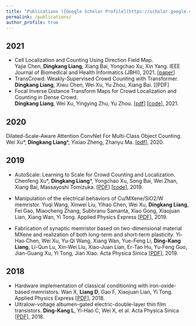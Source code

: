 ```yaml
---
title: "Publications ([Google Scholar Profile](https://scholar.google.com/citations?user=Tre69v0AAAAJ&hl=zh-CN))"
permalink: /publications/
author_profile: true
---
```

## 2021
* Cell Localization and Counting Using Direction Field Map.   
Yajie Chen, **Dingkang Liang**, Xiang Bai, Yongchao Xu, Xin Yang. IEEE Journal of Biomedical and Health Informatics (JBHI), 2021. [[paper](https://ieeexplore.ieee.org/abstract/document/9516881)]
* TransCrowd: Weakly-Supervised Crowd Counting with Transformer.
	**Dingkang Liang**, Xiwu Chen, Wei Xu, Yu Zhou, Xiang Bai. [[PDF]
* Focal Inverse Distance Transform Maps for Crowd Localization and Counting in Dense Crowd.   
**Dingkang Liang**, Wei Xu, Yingying Zhu, Yu Zhou. [[pdf](https://arxiv.org/abs/2102.07925)] [[code](https://github.com/dk-liang/RDTM)], 2021.

## 2020
Dilated-Scale-Aware Attention ConvNet For Multi-Class Object Counting.
Wei Xu\*, **Dingkang Liang**\*, Yixiao Zheng, Zhanyu Ma. [[pdf](https://arxiv.org/abs/2012.08149)], 2020.

## 2019

* AutoScale: Learning to Scale for Crowd Counting and Localization.
  Chenfeng Xu\*, **Dingkang Liang**\*, Yongchao Xu, Song Bai, Wei Zhan, Xiang Bai, Massayoshi Tomizuka. [[PDF](https://arxiv.org/abs/1912.09632)] [[code](https://github.com/dk-liang/AutoScale)], 2019.
* Manipulation of the electrical behaviors of Cu/MXene/SiO2/W memristor. 
  Yuqi Wang, Xinwei Liu, Yihao Chen, Wei Xu, **Dingkang Liang**, Fei Gao, Miaocheng Zhang, Subhranu Samanta, Xiao Gong, Xiaojuan Lian, Xiang Wan, Yi Tong. Applied Physics Express [[PDF](https://iopscience.iop.org/article/10.7567/1882-0786/ab4233)], 2019.

* Fabrication of synaptic memristor based on two-dimensional material MXene and realization of both long-term and short-term plasticity.
  Yi-Hao Chen, Wei Xu, Yu-Qi Wang, Xiang Wan, Yue-Feng Li, **Ding-Kang Liang**, Li-Qun Lu, Xin-Wei Liu, Xiao-Juan Lian, Er-Tao Hu, Yu-Feng Guo, Jian-Guang Xu, Yi Tong, Jian Xiao.  Acta Physica Sinica [[PDF](http://wulixb.iphy.ac.cn/en/article/doi/10.7498/aps.68.20182306)], 2019.

## 2018
* Hardware implementation of classical conditioning with iron-oxide-based memristors. 
  Wan X, **Liang D**, Gao F, Xiaojuan Lian, Yi Tong.  Applied Physics Express [[PDF](https://iopscience.iop.org/article/10.7567/APEX.11.114601)], 2018.
* Ultralow-voltage albumen-gated electric-double-layer thin film transistors.
  **Ding-Kang L**, Yi-Hao C, Wei X, et al. Acta Physica Sinica [[PDF](https://www.researchgate.net/publication/331730831_Ultralow-voltage_albumen-gated_electric-double-layer_thin_film_transistors)], 2018.
